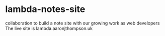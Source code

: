 # lambda-notes-site
collaboration to build a note site with our growing work as web developers
The live site is lambda.aaronjthompson.uk

